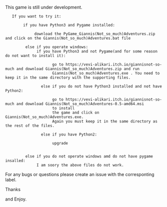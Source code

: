 This game is still under development.

       If you want to try it:

            if you have Python3 and Pygame installed: 

                 download the PyGame_Giannis(Not_so_much)Adventures.zip and click on the Giannis(Not_so_much)Adventures.bat file

             else if you operate windows:
                  if you have Python3 and not Pygame(and for some reason do not want to install it):

                         go to https://vevi-alikari.itch.io/giannisnot-so-much and download Giannis(Not_so_much)Adventures.zip and run 
                         Giannis(Not_so_much)Adventures.exe . You need to keep it in the same directory with the supporting files.

                    else if you do not have Python3 installed and not have Python2:

                         go to https://vevi-alikari.itch.io/giannisnot-so-much and download Giannis(Not_so_much)Adventures-0.5-amd64.msi 
                         to install 
                         the game and click on Giannis(Not_so_much)Adventures.exe. 
                         Again you must keep it in the same directory as the rest of the files.

                    else if you have Python2:

                         upgrade
                         
                         
             else if you do not operate windows amd do not have pygame insalled:
                  I am soory the above files do not work.

For any bugs or questions please create an issue with the corresponting label.

Thanks

and Enjoy.

